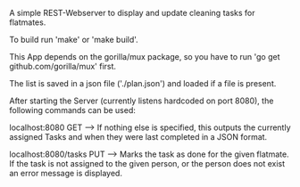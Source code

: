 A simple REST-Webserver to display and update cleaning tasks for flatmates.

To build run 'make' or 'make build'.

This App depends on the gorilla/mux package, so you have to run 'go get github.com/gorilla/mux' first.

The list is saved in a json file ('./plan.json') and loaded if a file is present.

After starting the Server (currently listens hardcoded on port 8080), the following commands can be used:

localhost:8080
GET --> If nothing else is specified, this outputs the currently assigned Tasks and when they were last completed in a JSON format.

localhost:8080/tasks
PUT --> Marks the task as done for the given flatmate. If the task is not assigned to the given person, or the person does not exist an error message is displayed.